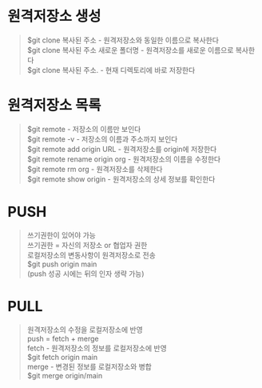 # 원격저장소 생성
> $git clone 복사된 주소 - 원격저장소와 동일한 이름으로 복사한다<br>
> $git clone 복사된 주소 새로운 폴더명 - 원격저장소를 새로운 이름으로 복사한다<br>
> $git clone 복사된 주소. - 현재 디렉토리에 바로 저장한다<br>

# 원격저장소 목록
> $git remote - 저장소의 이름만 보인다<br>
> $git remote -v - 저장소의 이름과 주소까지 보인다<br>
> $git remote add origin URL - 원격저장소를 origin에 저장한다<br>
> $git remote rename origin org - 원격저장소의 이름을 수정한다<br>
> $git remote rm org - 원격저장소를 삭제한다<br>
> $git remote show origin - 원격저장소의 상세 정보를 확인한다<br>

# PUSH
> 쓰기권한이 있어야 가능<br>
> 쓰기권한 = 자신의 저장소 or 협업자 권한<br>
> 로컬저장소의 변동사항이 원격저장소로 전송<br>
> $git push origin main<br>
> (push 성공 시에는 뒤의 인자 생략 가능)<br>

# PULL
> 원격저장소의 수정을 로컬저장소에 반영<br>
> push = fetch + merge<br>
> fetch - 원격저장소의 정보를 로컬저장소에 반영<br>
> $git fetch origin main<br>
> merge - 변경된 정보를 로컬저장소와 병합<br>
> $git merge origin/main<br>
